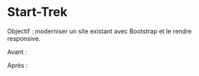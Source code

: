 # Start-Trek

Objectif : moderniser un site existant avec Bootstrap et le rendre responsive.

Avant : 



Après : 
